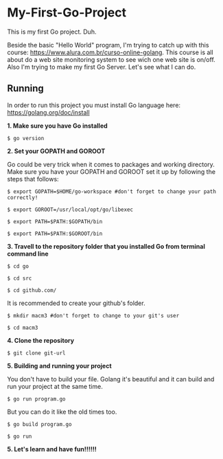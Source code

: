 # My-First-Go-Project
This is my first Go project. Duh.

Beside the basic "Hello World" program, I'm trying to catch up with this course: https://www.alura.com.br/curso-online-golang. This course is all about do a web site monitoring system to see wich one web site is on/off.
Also I'm trying to make my first Go Server. Let's see what I can do.


## Running 

In order to run this project you must install Go language here: https://golang.org/doc/install

**1. Make sure you have Go installed**

```
$ go version
```

**2. Set your GOPATH and GOROOT**

Go could be very trick when it comes to packages and working directory.
Make sure you have your GOPATH and GOROOT set it up by following the steps that follows:

```
$ export GOPATH=$HOME/go-workspace #don't forget to change your path correctly!
```
```
$ export GOROOT=/usr/local/opt/go/libexec
```
```
$ export PATH=$PATH:$GOPATH/bin
```
```
$ export PATH=$PATH:$GOROOT/bin
```

**3. Travell to the repository folder that you installed Go from terminal command line**

```
$ cd go
```

```
$ cd src
```

```
$ cd github.com/
```

It is recommended to create your github's folder.

```
$ mkdir macm3 #don't forget to change to your git's user
```

```
$ cd macm3
```

**4. Clone the repository**

```
$ git clone git-url
```

**5. Building and running your project**

You don't have to build your file. Golang it's beautiful and it can build and run your project at the same time.
```
$ go run program.go
```
But you can do it like the old times too.
```
$ go build program.go
```
```
$ go run 
```
**5. Let's learn and have fun!!!!!!**
